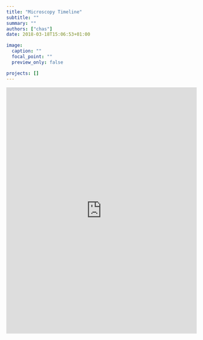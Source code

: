 ```yaml
---
title: "Microscopy Timeline"
subtitle: ""
summary: ""
authors: ["chas"]
date: 2018-03-18T15:06:53+01:00

image:
  caption: ""
  focal_point: ""
  preview_only: false

projects: []
---
```


<iframe src='https://cdn.knightlab.com/libs/timeline3/latest/embed/index.html?source=1xVUEF-BWrs088M4WRcu-JL0D6xp1qHZZRX8OiOUQqfk&font=Default&lang=en&initial_zoom=2&height=650' width='100%' height='650' webkitallowfullscreen mozallowfullscreen allowfullscreen frameborder='0'></iframe>
